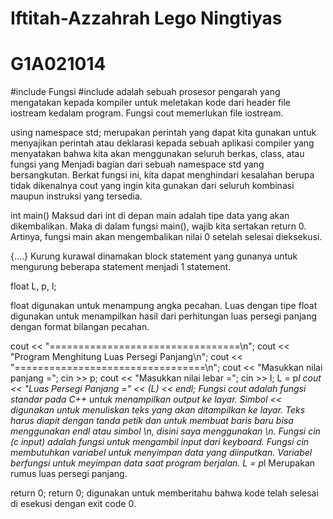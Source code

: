 # Iftitah-Azzahrah Lego Ningtiyas
# G1A021014

#include <iostream>
Fungsi #include adalah sebuah prosesor pengarah yang mengatakan kepada kompiler untuk meletakan kode dari header file iostream kedalam program. Fungsi cout memerlukan file iostream.


using namespace std;
merupakan perintah yang dapat kita gunakan untuk menyajikan perintah atau deklarasi kepada sebuah aplikasi compiler yang menyatakan bahwa kita akan menggunakan seluruh berkas, class, atau fungsi yang Menjadi bagian dari sebuah namespace std yang bersangkutan. Berkat fungsi ini, kita dapat menghindari kesalahan berupa tidak dikenalnya cout yang ingin kita gunakan dari seluruh kombinasi maupun instruksi yang tersedia.


int main()
Maksud dari int di depan main adalah tipe data yang akan dikembalikan. Maka di dalam fungsi main(), wajib kita sertakan return 0. Artinya, fungsi main akan mengembalikan nilai 0 setelah selesai dieksekusi.


{….}
Kurung kurawal dinamakan block statement yang gunanya untuk mengurung beberapa statement menjadi 1 statement.


 float L, p, l;

float digunakan untuk menampung angka pecahan. Luas dengan tipe float digunakan untuk menampilkan hasil dari perhitungan luas persegi panjang dengan format bilangan pecahan.


cout << "=================================\n";
cout << "Program Menghitung Luas Persegi Panjang\n";
cout << "=================================\n";
cout << "Masukkan nilai panjang =";
cin >> p;
cout << "Masukkan nilai lebar =";
cin >> l;
L = p*l
cout << "Luas Persegi Panjang =" << (L) << endl;
Fungsi cout adalah fungsi standar pada C++ untuk menampilkan output ke layar. Simbol << digunakan untuk menuliskan teks yang akan ditampilkan ke layar. Teks harus diapit dengan tanda petik dan untuk membuat baris baru bisa menggunakan endl atau simbol \n, disini saya menggunakan \n.
Fungsi cin (c input) adalah fungsi untuk mengambil input dari keyboard. Fungsi cin membutuhkan variabel untuk menyimpan data yang diinputkan. Variabel berfungsi untuk meyimpan data saat program berjalan.
  L = p*l
Merupakan rumus luas persegi panjang.


 return 0;
return 0; digunakan untuk memberitahu bahwa kode telah selesai di esekusi dengan exit code 0.
